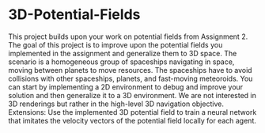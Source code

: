 # 3D-Potential-Fields
This project builds upon your work on potential fields from Assignment 2. The goal of this
project is to improve upon the potential fields you implemented in the assignment and generalize them to 3D space. The scenario is a homogeneous group of spaceships navigating in
space, moving between planets to move resources. The spaceships have to avoid collisions with
other spaceships, planets, and fast-moving meteoroids. You can start by implementing a 2D
environment to debug and improve your solution and then generalize it to a 3D environment.
We are not interested in 3D renderings but rather in the high-level 3D navigation objective.
Extensions: Use the implemented 3D potential field to train a neural network that imitates
the velocity vectors of the potential field locally for each agent.
